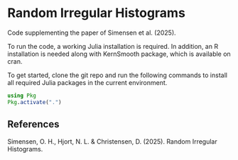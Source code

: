 # Random Irregular Histograms

Code supplementing the paper of Simensen et al. (2025).

To run the code, a working Julia installation is required. In addition, an R installation is needed along with KernSmooth package, which is available on cran.

To get started, clone the git repo and run the following commands to install all required Julia packages in the current environment.
```julia
using Pkg
Pkg.activate(".")
```

## References
Simensen, O. H., Hjort, N. L. & Christensen, D. (2025). Random Irregular Histograms.
